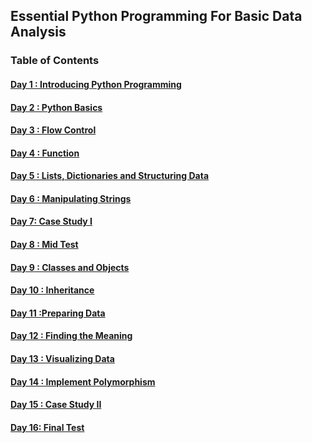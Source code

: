 ## Essential Python Programming For Basic Data Analysis

### Table of Contents

#### [Day    1 : Introducing Python Programming](./README.md)
#### [Day    2 : Python Basics](./README.md)
#### [Day    3 : Flow Control](./README.md)
#### [Day    4 : Function](./README.md)
#### [Day    5 : Lists, Dictionaries and Structuring Data ](./README.md)
#### [Day    6 : Manipulating Strings](./README.md)
#### [Day    7:  Case Study I](./README.md)
#### [Day    8 : Mid Test](./README.md)
#### [Day    9 : Classes and Objects](./README.md)
#### [Day  10 : Inheritance](./README.md)
#### [Day  11 :Preparing Data](./README.md)
#### [Day  12 : Finding the Meaning](./README.md)
#### [Day  13 : Visualizing Data](./README.md)
#### [Day  14 : Implement Polymorphism](./README.md)
#### [Day  15 : Case Study II](./README.md)
#### [Day  16:  Final Test](./README.md)

